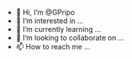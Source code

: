 - 👋 Hi, I’m @GPripo
- 👀 I’m interested in ...
- 🌱 I’m currently learning ...
- 💞️ I’m looking to collaborate on ...
- 📫 How to reach me ...

<!---
GPripo/GPripo is a ✨ special ✨ repository because its `README.md` (this file) appears on your GitHub profile.
You can click the Preview link to take a look at your changes.
--->
